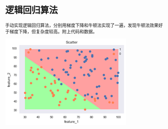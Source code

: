 # 逻辑回归算法

手动实现逻辑回归算法，分别用梯度下降和牛顿法实现了一遍，发现牛顿法效果好于梯度下降，但复杂度较高。附上代码和数据。

![Image text](https://github.com/TaoistNie/The-road-to-ML/blob/master/media/logistic.png?raw=true)

